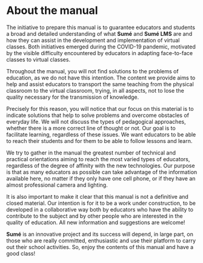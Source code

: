 # About the manual

The initiative to prepare this manual is to guarantee educators and students a broad and detailed understanding of what **Sumé** and **Sumé LMS** are and how they can assist in the development and implementation of virtual classes. Both initiatives emerged during the COVID-19 pandemic, motivated by the visible difficulty encountered by educators in adapting face-to-face classes to virtual classes. 

Throughout the manual, you will not find solutions to the problems of education, as we do not have this intention. The content we provide aims to help and assist educators to transport the same teaching from the physical classroom to the virtual classroom, trying, in all aspects, not to lose the quality necessary for the transmission of knowledge. 

Precisely for this reason, you will notice that our focus on this material is to indicate solutions that help to solve problems and overcome obstacles of everyday life. We will not discuss the types of pedagogical approaches, whether there is a more correct line of thought or not. Our goal is to facilitate learning, regardless of these issues. We want educators to be able to reach their students and for them to be able to follow lessons and learn. 

We try to gather in the manual the greatest number of technical and practical orientations aiming to reach the most varied types of educators, regardless of the degree of affinity with the new technologies. Our purpose is that as many educators as possible can take advantage of the information available here, no matter if they only have one cell phone, or if they have an almost professional camera and lighting. 

It is also important to make it clear that this manual is not a definitive and closed material. Our intention is for it to be a work under construction, to be developed in a collaborative way both by educators who have the ability to contribute to the subject and by other people who are interested in the quality of education. All new information and suggestions are welcome! 

**Sumé** is an innovative project and its success will depend, in large part, on those who are really committed, enthusiastic and use their platform to carry out their school activities. So, enjoy the contents of this manual and have a good class!

